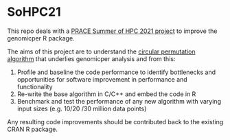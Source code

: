 # SoHPC21

This repo deals with a [PRACE Summer of HPC 2021 project](https://summerofhpc.prace-ri.eu/re-engineering-and-optimizing-software-for-the-discovery-of-gene-sets-related-to-disease/) to improve the genomicper R package.

The aims of this project are to understand the [circular permutation algorithm](https://pubmed.ncbi.nlm.nih.gov/22973544/) that underlies genomicper analysis and from this:

1. Profile and baseline the code performance to identify bottlenecks and opportunities for software improvement in performance and functionality
1. Re-write the base algorithm in C/C++ and embed the code in R
1. Benchmark and test the performance of any new algorithm with varying input sizes (e.g. 10/20 /30 million data points)

Any resulting code improvements should be contributed back to the existing CRAN R package.
